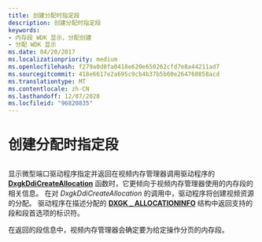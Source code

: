 ```yaml
---
title: 创建分配时指定段
description: 创建分配时指定段
keywords:
- 内存段 WDK 显示，分配创建
- 分配 WDK 显示
ms.date: 04/20/2017
ms.localizationpriority: medium
ms.openlocfilehash: f279a0d8fa0418e620e650262cfd7e8a44211ad7
ms.sourcegitcommit: 418e6617e2a695c9cb4b37b5b60e264760858acd
ms.translationtype: MT
ms.contentlocale: zh-CN
ms.lasthandoff: 12/07/2020
ms.locfileid: "96820835"
---
```

# <a name="specifying-segments-when-creating-allocations"></a>创建分配时指定段


## <span id="ddk_specifying_segments_for_creating_and_rendering_allocations_gg"></span><span id="DDK_SPECIFYING_SEGMENTS_FOR_CREATING_AND_RENDERING_ALLOCATIONS_GG"></span>


显示微型端口驱动程序指定并返回在视频内存管理器调用驱动程序的 [**DxgkDdiCreateAllocation**](/windows-hardware/drivers/ddi/d3dkmddi/nc-d3dkmddi-dxgkddi_createallocation) 函数时，它更倾向于视频内存管理器使用的内存段的相关信息。 在对 *DxgkDdiCreateAllocation* 的调用中，驱动程序将创建视频资源的分配。 驱动程序在描述分配的 [**DXGK \_ ALLOCATIONINFO**](/windows-hardware/drivers/ddi/d3dkmddi/ns-d3dkmddi-_dxgk_allocationinfo) 结构中返回支持的段和段首选项的标识符。

在返回的段信息中，视频内存管理器会确定要为给定操作分页的内存段。

 

